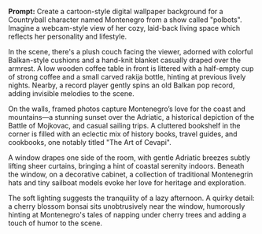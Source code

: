 **Prompt:** Create a cartoon-style digital wallpaper background for a Countryball character named Montenegro from a show called "polbots". Imagine a webcam-style view of her cozy, laid-back living space which reflects her personality and lifestyle. 

In the scene, there's a plush couch facing the viewer, adorned with colorful Balkan-style cushions and a hand-knit blanket casually draped over the armrest. A low wooden coffee table in front is littered with a half-empty cup of strong coffee and a small carved rakija bottle, hinting at previous lively nights. Nearby, a record player gently spins an old Balkan pop record, adding invisible melodies to the scene. 

On the walls, framed photos capture Montenegro’s love for the coast and mountains—a stunning sunset over the Adriatic, a historical depiction of the Battle of Mojkovac, and casual sailing trips. A cluttered bookshelf in the corner is filled with an eclectic mix of history books, travel guides, and cookbooks, one notably titled "The Art of Cevapi". 

A window drapes one side of the room, with gentle Adriatic breezes subtly lifting sheer curtains, bringing a hint of coastal serenity indoors. Beneath the window, on a decorative cabinet, a collection of traditional Montenegrin hats and tiny sailboat models evoke her love for heritage and exploration. 

The soft lighting suggests the tranquility of a lazy afternoon. A quirky detail: a cherry blossom bonsai sits unobtrusively near the window, humorously hinting at Montenegro's tales of napping under cherry trees and adding a touch of humor to the scene.